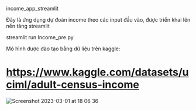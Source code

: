 income_app_streamlit

Đây là ứng dụng dự đoán income theo các input đầu vào, được triển khai lên nền tảng streamlit

streamlit run Income_pre.py

Mô hình được đào tạo bằng dữ liệu trên kaggle: 
# https://www.kaggle.com/datasets/uciml/adult-census-income

![Screenshot 2023-03-01 at 18 06 36](https://user-images.githubusercontent.com/75346165/222122230-13b0889c-62d2-4803-969e-41a0f460e27f.png)
